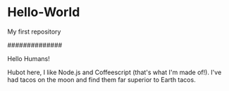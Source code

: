 # Hello-World
My first repository

##############

Hello Humans!

Hubot here, I like Node.js and Coffeescript (that's what I'm made of!).
I've had tacos on the moon and find them far superior to Earth tacos.
